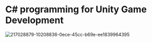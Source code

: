 # C# programming for Unity Game Development
![217028879-10208836-0ece-45cc-b69e-ee1839964395](https://user-images.githubusercontent.com/121171874/217029948-868281e7-f7cc-4a07-9d06-567647600b9c.png)

